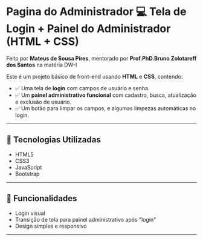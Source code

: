 # Pagina do Administrador  💻 Tela de Login + Painel do Administrador (HTML + CSS)

Feito por **Mateus de Sousa Pires**, mentorado por **Prof.PhD.Bruno Zolotareff dos Santos** na matéria DW-I

Este é um projeto básico de front-end usando **HTML** e **CSS**, contendo:

- ✅ Uma tela de **login** com campos de usuário e senha.
- ✅ Um **painel administrativo funcional** com cadastro, busca, atualização e exclusão de usuário.
- ✅ Um botão para limpar os campos, e algumas limpezas automáticas no login.
---

## 🚀 Tecnologias Utilizadas

- HTML5
- CSS3
- JavaScript
- Bootstrap

---

## 🧪 Funcionalidades

- Login visual
- Transição de tela para painel administrativo após "login"
- Design simples e responsivo

---